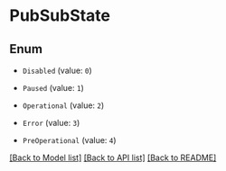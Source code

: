 # PubSubState


## Enum

* `Disabled` (value: `0`)

* `Paused` (value: `1`)

* `Operational` (value: `2`)

* `Error` (value: `3`)

* `PreOperational` (value: `4`)

[[Back to Model list]](../README.md#documentation-for-models) [[Back to API list]](../README.md#documentation-for-api-endpoints) [[Back to README]](../README.md)


